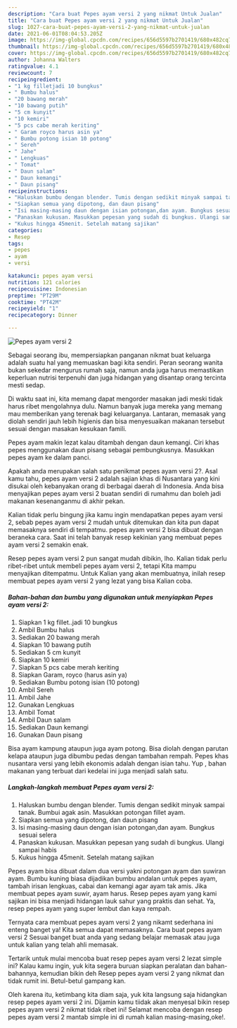 ```yaml
---
description: "Cara buat Pepes ayam versi 2 yang nikmat Untuk Jualan"
title: "Cara buat Pepes ayam versi 2 yang nikmat Untuk Jualan"
slug: 1027-cara-buat-pepes-ayam-versi-2-yang-nikmat-untuk-jualan
date: 2021-06-01T08:04:53.205Z
image: https://img-global.cpcdn.com/recipes/656d5597b2701419/680x482cq70/pepes-ayam-versi-2-foto-resep-utama.jpg
thumbnail: https://img-global.cpcdn.com/recipes/656d5597b2701419/680x482cq70/pepes-ayam-versi-2-foto-resep-utama.jpg
cover: https://img-global.cpcdn.com/recipes/656d5597b2701419/680x482cq70/pepes-ayam-versi-2-foto-resep-utama.jpg
author: Johanna Walters
ratingvalue: 4.1
reviewcount: 7
recipeingredient:
- "1 kg filletjadi 10 bungkus"
- " Bumbu halus"
- "20 bawang merah"
- "10 bawang putih"
- "5 cm kunyit"
- "10 kemiri"
- "5 pcs cabe merah keriting"
- " Garam royco harus asin ya"
- " Bumbu potong isian 10 potong"
- " Sereh"
- " Jahe"
- " Lengkuas"
- " Tomat"
- " Daun salam"
- " Daun kemangi"
- " Daun pisang"
recipeinstructions:
- "Haluskan bumbu dengan blender. Tumis dengan sedikit minyak sampai tanak. Bumbui agak asin. Masukkan potongan fillet ayam."
- "Siapkan semua yang dipotong, dan daun pisang"
- "Isi masing-masing daun dengan isian potongan,dan ayam. Bungkus sesuai selera"
- "Panaskan kukusan. Masukkan pepesan yang sudah di bungkus. Ulangi sampai habis"
- "Kukus hingga 45menit. Setelah matang sajikan"
categories:
- Resep
tags:
- pepes
- ayam
- versi

katakunci: pepes ayam versi 
nutrition: 121 calories
recipecuisine: Indonesian
preptime: "PT29M"
cooktime: "PT42M"
recipeyield: "1"
recipecategory: Dinner

---
```



![Pepes ayam versi 2](https://img-global.cpcdn.com/recipes/656d5597b2701419/680x482cq70/pepes-ayam-versi-2-foto-resep-utama.jpg)

Sebagai seorang ibu, mempersiapkan panganan nikmat buat keluarga adalah suatu hal yang memuaskan bagi kita sendiri. Peran seorang  wanita bukan sekedar mengurus rumah saja, namun anda juga harus memastikan keperluan nutrisi terpenuhi dan juga hidangan yang disantap orang tercinta mesti sedap.

Di waktu  saat ini, kita memang dapat mengorder masakan jadi meski tidak harus ribet mengolahnya dulu. Namun banyak juga mereka yang memang mau memberikan yang terenak bagi keluarganya. Lantaran, memasak yang diolah sendiri jauh lebih higienis dan bisa menyesuaikan makanan tersebut sesuai dengan masakan kesukaan famili. 

Pepes ayam makin lezat kalau ditambah dengan daun kemangi. Ciri khas pepes menggunakan daun pisang sebagai pembungkusnya. Masukkan pepes ayam ke dalam panci.

Apakah anda merupakan salah satu penikmat pepes ayam versi 2?. Asal kamu tahu, pepes ayam versi 2 adalah sajian khas di Nusantara yang kini disukai oleh kebanyakan orang di berbagai daerah di Indonesia. Anda bisa menyajikan pepes ayam versi 2 buatan sendiri di rumahmu dan boleh jadi makanan kesenanganmu di akhir pekan.

Kalian tidak perlu bingung jika kamu ingin mendapatkan pepes ayam versi 2, sebab pepes ayam versi 2 mudah untuk ditemukan dan kita pun dapat memasaknya sendiri di tempatmu. pepes ayam versi 2 bisa dibuat dengan beraneka cara. Saat ini telah banyak resep kekinian yang membuat pepes ayam versi 2 semakin enak.

Resep pepes ayam versi 2 pun sangat mudah dibikin, lho. Kalian tidak perlu ribet-ribet untuk membeli pepes ayam versi 2, tetapi Kita mampu menyajikan ditempatmu. Untuk Kalian yang akan membuatnya, inilah resep membuat pepes ayam versi 2 yang lezat yang bisa Kalian coba.

<!--inarticleads1-->

##### Bahan-bahan dan bumbu yang digunakan untuk menyiapkan Pepes ayam versi 2:

1. Siapkan 1 kg fillet..jadi 10 bungkus
1. Ambil  Bumbu halus
1. Sediakan 20 bawang merah
1. Siapkan 10 bawang putih
1. Sediakan 5 cm kunyit
1. Siapkan 10 kemiri
1. Siapkan 5 pcs cabe merah keriting
1. Siapkan  Garam, royco (harus asin ya)
1. Sediakan  Bumbu potong isian (10 potong)
1. Ambil  Sereh
1. Ambil  Jahe
1. Gunakan  Lengkuas
1. Ambil  Tomat
1. Ambil  Daun salam
1. Sediakan  Daun kemangi
1. Gunakan  Daun pisang


Bisa ayam kampung ataupun juga ayam potong. Bisa diolah dengan parutan kelapa ataupun juga dibumbu pedas dengan tambahan rempah. Pepes khas nusantara versi yang lebih ekonomis adalah dengan isian tahu. Yup , bahan makanan yang terbuat dari kedelai ini juga menjadi salah satu. 

<!--inarticleads2-->

##### Langkah-langkah membuat Pepes ayam versi 2:

1. Haluskan bumbu dengan blender. Tumis dengan sedikit minyak sampai tanak. Bumbui agak asin. Masukkan potongan fillet ayam.
1. Siapkan semua yang dipotong, dan daun pisang
1. Isi masing-masing daun dengan isian potongan,dan ayam. Bungkus sesuai selera
1. Panaskan kukusan. Masukkan pepesan yang sudah di bungkus. Ulangi sampai habis
1. Kukus hingga 45menit. Setelah matang sajikan


Pepes ayam bisa dibuat dalam dua versi yakni potongan ayam dan suwiran ayam. Bumbu kuning biasa dijadikan bumbu andalan untuk pepes ayam, tambah irisan lengkuas, cabai dan kemangi agar ayam tak amis. Jika membuat pepes ayam suwir, ayam harus. Resep pepes ayam yang kami sajikan ini bisa menjadi hidangan lauk sahur yang praktis dan sehat. Ya, resep pepes ayam yang super lembut dan kaya rempah. 

Ternyata cara membuat pepes ayam versi 2 yang nikamt sederhana ini enteng banget ya! Kita semua dapat memasaknya. Cara buat pepes ayam versi 2 Sesuai banget buat anda yang sedang belajar memasak atau juga untuk kalian yang telah ahli memasak.

Tertarik untuk mulai mencoba buat resep pepes ayam versi 2 lezat simple ini? Kalau kamu ingin, yuk kita segera buruan siapkan peralatan dan bahan-bahannya, kemudian bikin deh Resep pepes ayam versi 2 yang nikmat dan tidak rumit ini. Betul-betul gampang kan. 

Oleh karena itu, ketimbang kita diam saja, yuk kita langsung saja hidangkan resep pepes ayam versi 2 ini. Dijamin kamu tiidak akan menyesal bikin resep pepes ayam versi 2 nikmat tidak ribet ini! Selamat mencoba dengan resep pepes ayam versi 2 mantab simple ini di rumah kalian masing-masing,oke!.

